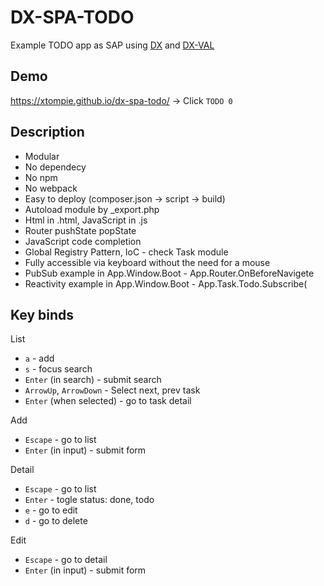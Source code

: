 # DX-SPA-TODO

Example TODO app as SAP using [DX](https://github.com/xtompie/dx) and [DX-VAL](https://github.com/xtompie/dx-val)

## Demo

https://xtompie.github.io/dx-spa-todo/ -> Click `TODO 0`

## Description

- Modular
- No dependecy
- No npm
- No webpack
- Easy to deploy (composer.json -> script -> build)
- Autoload module by _export.php
- Html in .html, JavaScript in .js
- Router pushState popState
- JavaScript code completion
- Global Registry Pattern, IoC - check Task module
- Fully accessible via keyboard without the need for a mouse
- PubSub example in App.Window.Boot - App.Router.OnBeforeNavigete
- Reactivity example in App.Window.Boot - App.Task.Todo.Subscribe(

## Key binds

List

- `a` - add
- `s` - focus search
- `Enter` (in search) - submit search
- `ArrowUp`, `ArrowDown` - Select next, prev task
- `Enter` (when selected) - go to task detail

Add

- `Escape` - go to list
- `Enter` (in input) - submit form

Detail

- `Escape` - go to list
- `Enter` - togle status: done, todo
- `e` - go to edit
- `d` - go to delete

Edit

- `Escape` - go to detail
- `Enter` (in input) - submit form

